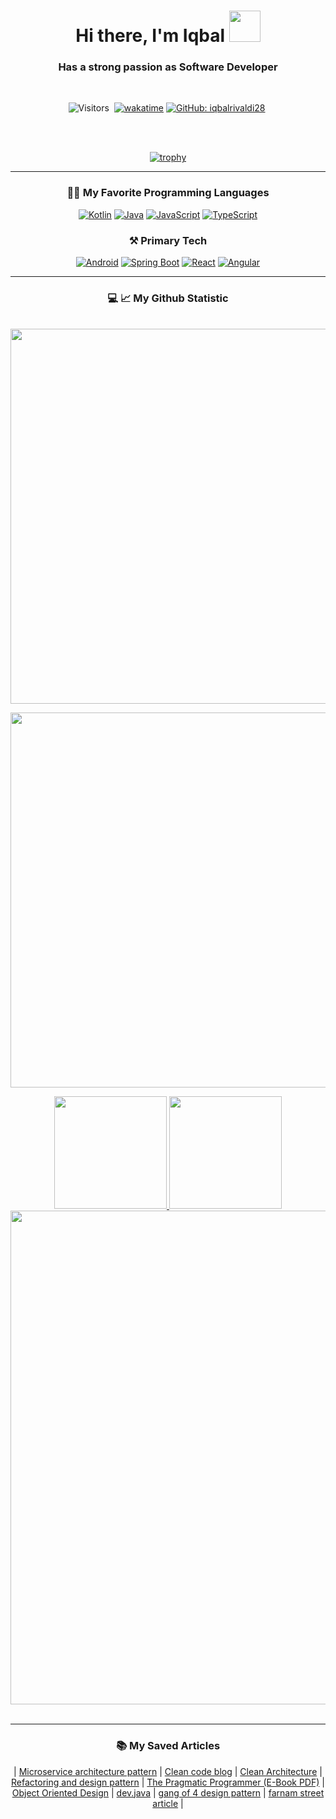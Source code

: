 <h1 align="center"> Hi there, I'm Iqbal <img src="https://media.giphy.com/media/hvRJCLFzcasrR4ia7z/giphy.gif" width="50px" height="50px"></h1> 
<h3 align="center">Has a strong passion as Software Developer</h3>

<br />

<div align="center">
 
![Visitors](https://komarev.com/ghpvc/?username=iqbalrivaldi28&style=flat&label=visitors)&nbsp;
[![wakatime](https://wakatime.com/badge/user/b087c056-4dc0-4403-8666-03dcded11c5f.svg)](https://wakatime.com/@b087c056-4dc0-4403-8666-03dcded11c5f)
[![GitHub: iqbalrivaldi28](https://img.shields.io/github/followers/iqbalrivaldi28?label=follow&style=social)](https://github.com/iqbalrivaldi28)&nbsp;

</div>
<br />
<br />


<div align="center">
 
[![trophy](https://github-profile-trophy.vercel.app/?username=iqbalrivaldi28&theme=algolia)](https://github.com/ryo-ma/github-profile-trophy)

</div>

<hr />

<div align="center">
 
 ### 👨‍💻 My Favorite Programming Languages

<p>
  <a href="#"><img  alt="Kotlin" src="https://img.shields.io/badge/kotlin-%237F52FF.svg?style=for-the-badge&logo=kotlin&logoColor=white"/></a>
  <a href="#"><img  alt="Java" src="https://img.shields.io/badge/java-%23ED8B00.svg?&style=for-the-badge&logo=java&logoColor=white"/></a>
  <a href="#"><img  alt="JavaScript" src="https://img.shields.io/badge/javascript-%23323330.svg?&style=for-the-badge&logo=javascript&logoColor=%23F7DF1E"/></a>
  <a href="#"><img alt="TypeScript" src="https://img.shields.io/badge/typescript-%23007ACC.svg?&style=for-the-badge&logo=typescript&logoColor=white"/></a>


### ⚒️ Primary Tech
 <a href="#"><img alt="Android" src="https://img.shields.io/badge/Android-%236DB33F.svg?&style=for-the-badge&logo=android&logoColor=white"/></a>
 <a href="#"><img alt="Spring Boot" src="https://img.shields.io/badge/Spring%20Boot-%236DB33F.svg?&style=for-the-badge&logo=spring&logoColor=white"/></a>
 <a href="#"><img alt="React" src="https://img.shields.io/badge/React-%2361DAFB.svg?&style=for-the-badge&logo=react&logoColor=white"/></a>
<a href="#"><img alt="Angular" src="https://img.shields.io/badge/Angular-%23DD0031.svg?&style=for-the-badge&logo=angular&logoColor=white"/></a>
</div>

<hr />

<div align="center">
 
### 💻 📈 My Github Statistic

 <br />

<img width="600px" src="https://github-readme-streak-stats.herokuapp.com/?user=iqbalrivaldi28&hide_border=true&theme=algolia">

[<img width="600px" src="https://github-readme-stats.vercel.app/api/wakatime?username=iqball&layout=compact&hide_border=true&theme=algolia">](https://wakatime.com/@iqball)

<a href="https://github.com/iqbalrivaldi28">
   <img height="180em" src="https://github-readme-stats-eight-theta.vercel.app/api/top-langs/?username=iqbalrivaldi28&layout=compact&langs_count=8&theme=algolia"/>
  <img height="180em" src="https://github-readme-stats-eight-theta.vercel.app/api?username=iqbalrivaldi28&show_icons=true&theme=algolia&include_all_commits=true&count_private=true"/>
</a>

<img width="790px" src="https://github-profile-summary-cards.vercel.app/api/cards/profile-details?username=iqbalrivaldi28&theme=algolia" >

</div>

<br />

<hr />

<div align="center">

### 📚 My Saved Articles


| [Microservice architecture pattern](https://microservices.io/patterns/microservices.html) | [Clean code blog](https://blog.cleancoder.com/uncle-bob/2012/08/13/the-clean-architecture.html) 
| [Clean Architecture](https://github.com/GunterMueller/Books-3/blob/master/Clean%20Architecture%20A%20Craftsman%20Guide%20to%20Software%20Structure%20and%20Design.pdf) | [Refactoring and design pattern](https://refactoring.guru/refactoring) 
| [The Pragmatic Programmer (E-Book PDF)](https://www.cin.ufpe.br/~cavmj/104The%20Pragmatic%20Programmer,%20From%20Journeyman%20To%20Master%20-%20Andrew%20Hunt,%20David%20Thomas%20-%20Addison%20Wesley%20-%201999.pdf) | [Object Oriented Design](https://www.oodesign.com/) 
| [dev.java](https://dev.java/) | [gang of 4 design pattern](https://springframework.guru/gang-of-four-design-patterns/) 
| [farnam street article](https://fs.blog/blog/) |

<div />

